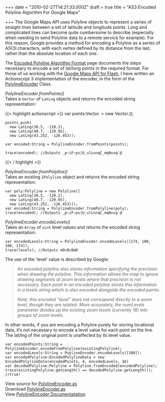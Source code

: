 +++
date = "2010-02-27T14:21:33.000Z"
draft = true
title = "AS3 Encoded Polyline Algorithm For Google Maps"

+++
The Google Maps API uses Polyline objects to represent a series of straight lines between a set of latitude and longitude points. Long and complicated lines can become quite cumbersome to describe (especially when needing to send Polyline data to a remote service for example). For this reason, Google provides a method for encoding a Polyline as a series of ASCII characters, with each vertex defined by its distance from the last, rather than the absolute location of each one.

The [Encoded Polyline Algorithm Format](http://code.google.com/apis/maps/documentation/polylinealgorithm.html) page documents the steps necessary to encode a set of lat/long points in the required format. For those of us working with the [Google Maps API for Flash](http://code.google.com/apis/maps/documentation/flash/), I have written an Actionscript 3 implementation of the encoder, in the form of the [PolylineEncoder](http://code.google.com/p/duncanhall-lib/source/browse/trunk/net/duncanhall/gmaps/PolylineEncoder.as) Class.

_PolylineEncoder.fromPoints()_  
Takes a `Vector` of `LatLng` objects and returns the encoded string representation:

{{< highlight actionscript >}}
    var points:Vector.<LatLng> = new Vector.<LatLng>();
    
    points.push(
      new LatLng(38.5, -120.2), 
      new LatLng(40.7, -120.95), 
      new LatLng(43.252, -126.453));
      
    var encoded:String = PolylineEncoder.fromPoints(points);
    
    trace(encoded); //Outputs _p~iF~ps|U_ulLnnqC_mqNvxq`@
{{< / highlight >}}

_PolylineEncoder.fromPolyline()_  
Takes an existing `IPolyline` object and returns the encoded string representation:

    var poly:Polyline = new Polyline([
      new LatLng(38.5, -120.2), 
      new LatLng(40.7, -120.95), 
      new LatLng(43.252, -126.453)]);
    var encoded:String = PolylineEncoder.fromPolyline(poly);
    trace(encoded); //Outputs _p~iF~ps|U_ulLnnqC_mqNvxq`@

_PolylineEncoder.encodeLevels()_  
Takes an `Array` of `uint` level values and returns the encoded string representation:

    var encodedLevels:String = PolylineEncoder.encodeLevels([174, 100, 100, 174]);
    trace(levels); //Outputs mDcBcBmD

The use of the ‘level’ value is described by Google:

> _An encoded polyline also stores information specifying the precision when drawing the polyline. This information allows the map to ignore drawing segments at zoom levels where that precision is not necessary. Each point in an encoded polyline stores this information in a levels string which is also encoded alongside the encoded points._
>
> _Note: this encoded “level” does not correspond directly to a zoom level, though they are related. More accurately, the numLevels parameter divides up the existing zoom levels (currently 18) into groups of zoom levels._

In other words, if you are encoding a Polyline purely for storing locational data, it’s not necessary to encode a level value for each point on the line. The lat/lng of the original point is unaffected by its level value.

    var encodedPoints:String = PolylineEncoder.encodeFromPolyline(existingPolyline);
    var encodedLevels:String = PoylineEncoder.encodeLevels([100]);
    var encodedPolyline:EncodedPolylineData = new EncodedPolylineData(encodedPoints, 4, encodedLevels, 16)
    var decodedPolyline:Polyline = Polyline.fromEncoded(encodedPolyline);
    trace(existingPolyline.getLength() == decodedPolyline.getLength()); //true!

View source for [PolylineEncoder.as](http://code.google.com/p/duncanhall-lib/source/browse/trunk/net/duncanhall/gmaps/PolylineEncoder.as)  
Download [PolylineEncoder.as](http://code.google.com/p/duncanhall-lib/source/checkout)  
View [PolylineEncoder Documentatation](http://duncanhall.net/docs/net/duncanhall/gmaps/PolylineEncoder.html)